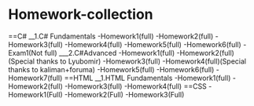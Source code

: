 # Homework-collection
==C#
__1.C# Fundamentals
-Homework1(full)
-Homework2(full)
-Homework3(full)
-Homework4(full)
-Homework5(full)
-Homework6(full)
-Exam1(Not full)
___2.C#Advanced
-Homework1(full)
-Homework2(full)(Special thanks to Lyubomir)
-Homework3(full)
-Homework4(full)(Special thanks to kaliman+foruma)
-Homework5(full)
-Homework6(full)
-Homework7(full)
==HTML
__1.HTML Fundamentals
-Homework1(full)
-Homework2(full)
-Homework3(full)
-Homework4(full)
==CSS
-Homework1(Full)
-Homework2(Full)
-Homework3(Full)